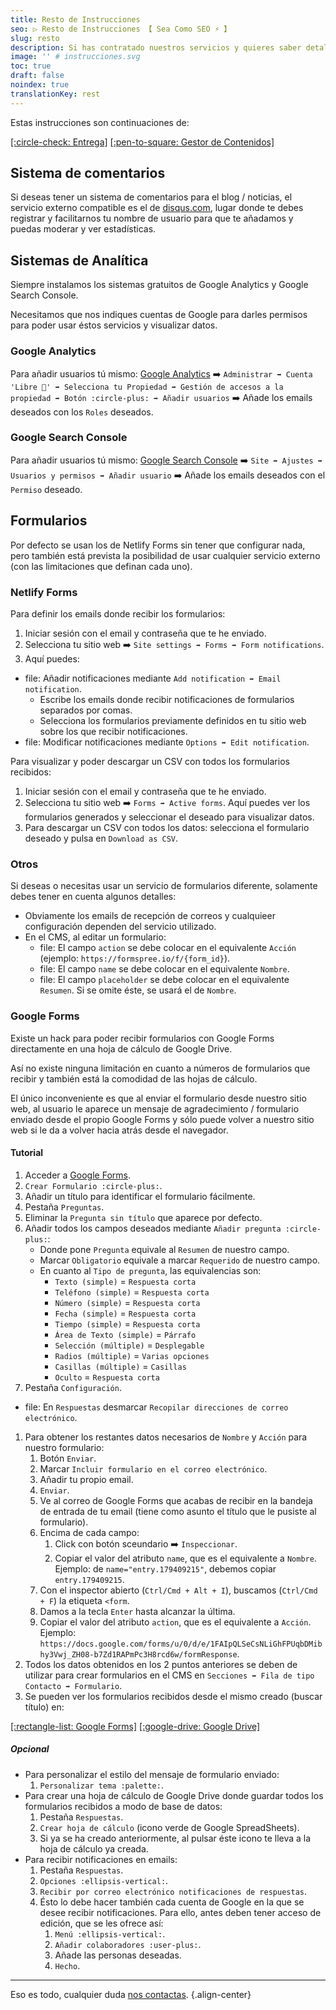 ```yaml
---
title: Resto de Instrucciones
seo: ▷ Resto de Instrucciones 【 Sea Como SEO ⚡️ 】
slug: resto
description: Si has contratado nuestros servicios y quieres saber detalles más profundos, te interesa ésta página 😉
image: '' # instrucciones.svg
toc: true
draft: false
noindex: true
translationKey: rest
---
```


Estas instrucciones son continuaciones de:

[[:circle-check: Entrega]](/entrega/)
[[:pen-to-square: Gestor de Contenidos]](/cms/)


## Sistema de comentarios

Si deseas tener un sistema de comentarios para el blog / noticias, el servicio externo compatible es el de [disqus.com](https://disqus.com/), lugar donde te debes registrar y facilitarnos tu nombre de usuario para que te añadamos y puedas moderar y ver estadísticas.


## Sistemas de Analítica

Siempre instalamos los sistemas gratuitos de Google Analytics y Google Search Console.

Necesitamos que nos indiques cuentas de Google para darles permisos para poder usar éstos servicios y visualizar datos.


### Google Analytics

Para añadir usuarios tú mismo: [Google Analytics](https://analytics.google.com/) ➡️ `Administrar ➡️ Cuenta 'Libre 🗽' ➡️ Selecciona tu Propiedad ➡️ Gestión de accesos a la propiedad ➡️ Botón :circle-plus: ➡️ Añadir usuarios` ➡️ Añade los emails deseados con los `Roles` deseados.


### Google Search Console

Para añadir usuarios tú mismo: [Google Search Console](https://search.google.com/search-console) ➡️ `Site ➡️ Ajustes ➡️ Usuarios y permisos ➡️ Añadir usuario` ➡️ Añade los emails deseados con el `Permiso` deseado.


## Formularios

Por defecto se usan los de Netlify Forms sin tener que configurar nada, pero también está prevista la posibilidad de usar cualquier servicio externo (con las limitaciones que definan cada uno).


### Netlify Forms

Para definir los emails donde recibir los formularios:

1. Iniciar sesión con el email y contraseña que te he enviado.
2. Selecciona tu sitio web ➡️ `Site settings ➡️ Forms ➡️ Form notifications`.
3. Aquí puedes:
  - file: Añadir notificaciones mediante `Add notification ➡️ Email notification`.
    - Escribe los emails donde recibir notificaciones de formularios separados por comas.
    - Selecciona los formularios previamente definidos en tu sitio web sobre los que recibir notificaciones.
  - file: Modificar notificaciones mediante `Options ➡️ Edit notification`.

Para visualizar y poder descargar un CSV con todos los formularios recibidos:

1. Iniciar sesión con el email y contraseña que te he enviado.
2. Selecciona tu sitio web ➡️ `Forms ➡️ Active forms`. Aquí puedes ver los formularios generados y seleccionar el deseado para visualizar datos.
3. Para descargar un CSV con todos los datos: selecciona el formulario deseado y pulsa en `Download as CSV`.


### Otros

Si deseas o necesitas usar un servicio de formularios diferente, solamente debes tener en cuenta algunos detalles:

- Obviamente los emails de recepción de correos y cualquieer configuración dependen del servicio utilizado.
- En el CMS, al editar un formulario:
  - file: El campo `action` se debe colocar en el equivalente `Acción` (ejemplo: `https://formspree.io/f/{form_id}`).
  - file: El campo `name` se debe colocar en el equivalente `Nombre`.
  - file: El campo `placeholder` se debe colocar en el equivalente `Resumen`. Si se omite éste, se usará el de `Nombre`.


### Google Forms

Existe un hack para poder recibir formularios con Google Forms directamente en una hoja de cálculo de Google Drive.

Así no existe ninguna limitación en cuanto a números de formularios que recibir y también está la comodidad de las hojas de cálculo.

El único inconveniente es que al enviar el formulario desde nuestro sitio web, al usuario le aparece un mensaje de agradecimiento / formulario enviado desde el propio Google Forms y sólo puede volver a nuestro sitio web si le da a volver hacia atrás desde el navegador.

#### Tutorial

1. Acceder a [Google Forms](https://docs.google.com/forms/).
1. `Crear Formulario :circle-plus:`.
1. Añadir un título para identificar el formulario fácilmente.
1. Pestaña `Preguntas`.
1. Eliminar la `Pregunta sin título` que aparece por defecto.
1. Añadir todos los campos deseados mediante `Añadir pregunta :circle-plus:`:
    - Donde pone `Pregunta` equivale al `Resumen` de nuestro campo.
    - Marcar `Obligatorio` equivale a marcar `Requerido` de nuestro campo.
    - En cuanto al `Tipo de pregunta`, las equivalencias son:
      - `Texto (simple)` = `Respuesta corta`
      - `Teléfono (simple)` = `Respuesta corta`
      - `Número (simple)` = `Respuesta corta`
      - `Fecha (simple)` = `Respuesta corta`
      - `Tiempo (simple)` = `Respuesta corta`
      - `Área de Texto (simple)` = `Párrafo`
      - `Selección (múltiple)` = `Desplegable`
      - `Radios (múltiple)` = `Varias opciones`
      - `Casillas (múltiple)` = `Casillas`
      - `Oculto` = `Respuesta corta`
1. Pestaña `Configuración`.
  - file: En `Respuestas` desmarcar `Recopilar direcciones de correo electrónico`.
1. Para obtener los restantes datos necesarios de `Nombre` y `Acción` para nuestro formulario:
    1. Botón `Enviar`.
    1. Marcar `Incluir formulario en el correo electrónico`.
    1. Añadir tu propio email.
    1. `Enviar`.
    1. Ve al correo de Google Forms que acabas de recibir en la bandeja de entrada de tu email (tiene como asunto el título que le pusiste al formulario).
    1. Encima de cada campo:
        1. Click con botón sceundario ➡️ `Inspeccionar`.
        1. Copiar el valor del atributo `name`, que es el equivalente a `Nombre`. Ejemplo: de `name="entry.179409215"`, debemos copiar `entry.179409215`.
    1. Con el inspector abierto (`Ctrl/Cmd + Alt + I`), buscamos (`Ctrl/Cmd + F`) la etiqueta `<form`.
    1. Damos a la tecla `Enter` hasta alcanzar la última.
    1. Copiar el valor del atributo `action`, que es el equivalente a `Acción`. Ejemplo: `https://docs.google.com/forms/u/0/d/e/1FAIpQLSeCsNLiGhFPUqbDMibhy3Vwj_ZH08-b7Zd1RAPmPc3H8rcd6w/formResponse`.
1. Todos los datos obtenidos en los 2 puntos anteriores se deben de utilizar para crear formularios en el CMS en `Secciones ➡️ Fila de tipo Contacto ➡️ Formulario`.
1. Se pueden ver los formularios recibidos desde el mismo creado (buscar título) en:

[[:rectangle-list: Google Forms]](https://docs.google.com/forms/)
[[:google-drive: Google Drive]](https://drive.google.com/)

##### Opcional

- Para personalizar el estilo del mensaje de formulario enviado:
  1. `Personalizar tema :palette:`.
- Para crear una hoja de cálculo de Google Drive donde guardar todos los formularios recibidos a modo de base de datos:
  1. Pestaña `Respuestas`.
  1. `Crear hoja de cálculo` (icono verde de Google SpreadSheets).
  1. Si ya se ha creado anteriormente, al pulsar éste icono te lleva a la hoja de cálculo ya creada.
- Para recibir notificaciones en emails:
  1. Pestaña `Respuestas`.
  1. `Opciones :ellipsis-vertical:`.
  1. `Recibir por correo electrónico notificaciones de respuestas`.
  1. Ésto lo debe hacer también cada cuenta de Google en la que se desee recibir notificaciones. Para ello, antes deben tener acceso de edición, que se les ofrece así:
      1. `Menú :ellipsis-vertical:`.
      1. `Añadir colaboradores :user-plus:`.
      1. Añade las personas deseadas.
      1. `Hecho`.

---

Eso es todo, cualquier duda [nos contactas](/#contacto).
{.align-center}
